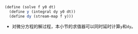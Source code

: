 ```scheme
(define (solve f y0 dt)
  (define y (integral dy y0 dt))
  (define dy (stream-map f y)))
```

- 对微分方程的解过程，本小节的求值器可以同时延时计算`y`和`dy`。